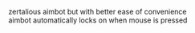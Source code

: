 zertalious aimbot but with better ease of convenience  
aimbot automatically locks on when mouse is pressed
